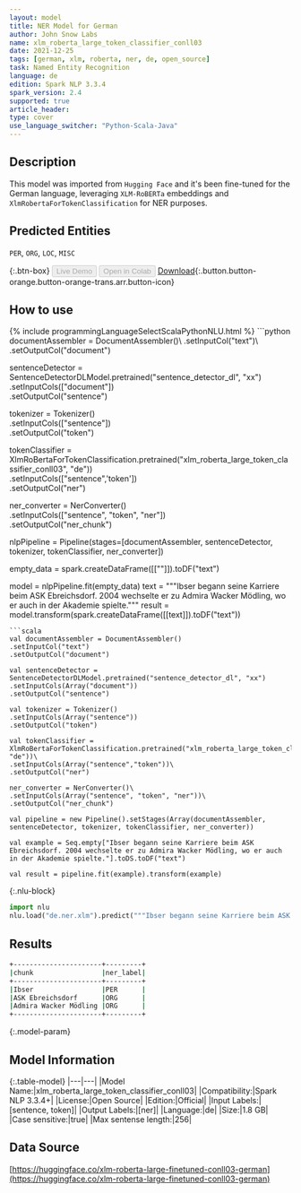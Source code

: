 ```yaml
---
layout: model
title: NER Model for German
author: John Snow Labs
name: xlm_roberta_large_token_classifier_conll03
date: 2021-12-25
tags: [german, xlm, roberta, ner, de, open_source]
task: Named Entity Recognition
language: de
edition: Spark NLP 3.3.4
spark_version: 2.4
supported: true
article_header:
type: cover
use_language_switcher: "Python-Scala-Java"
---
```


## Description

This model was imported from `Hugging Face` and it's been fine-tuned for the German language, leveraging `XLM-RoBERTa` embeddings and `XlmRobertaForTokenClassification` for NER purposes.

## Predicted Entities

`PER`, `ORG`, `LOC`, `MISC`

{:.btn-box}
<button class="button button-orange" disabled>Live Demo</button>
<button class="button button-orange" disabled>Open in Colab</button>
[Download](https://s3.amazonaws.com/auxdata.johnsnowlabs.com/public/models/xlm_roberta_large_token_classifier_conll03_de_3.3.4_2.4_1640443988652.zip){:.button.button-orange.button-orange-trans.arr.button-icon}

## How to use



<div class="tabs-box" markdown="1">
{% include programmingLanguageSelectScalaPythonNLU.html %}
```python
documentAssembler = DocumentAssembler()\
.setInputCol("text")\
.setOutputCol("document")

sentenceDetector = SentenceDetectorDLModel.pretrained("sentence_detector_dl", "xx")\
.setInputCols(["document"])\
.setOutputCol("sentence")

tokenizer = Tokenizer()\
.setInputCols(["sentence"])\
.setOutputCol("token")

tokenClassifier = XlmRoBertaForTokenClassification.pretrained("xlm_roberta_large_token_classifier_conll03", "de"))\
.setInputCols(["sentence",'token'])\
.setOutputCol("ner")

ner_converter = NerConverter()\
.setInputCols(["sentence", "token", "ner"])\
.setOutputCol("ner_chunk")

nlpPipeline = Pipeline(stages=[documentAssembler, sentenceDetector, tokenizer, tokenClassifier, ner_converter])

empty_data = spark.createDataFrame([[""]]).toDF("text")

model = nlpPipeline.fit(empty_data)
text = """Ibser begann seine Karriere beim ASK Ebreichsdorf. 2004 wechselte er zu Admira Wacker Mödling, wo er auch in der Akademie spielte."""
result = model.transform(spark.createDataFrame([[text]]).toDF("text"))
```
```scala
val documentAssembler = DocumentAssembler()
.setInputCol("text")
.setOutputCol("document")

val sentenceDetector = SentenceDetectorDLModel.pretrained("sentence_detector_dl", "xx")
.setInputCols(Array("document"))
.setOutputCol("sentence")

val tokenizer = Tokenizer()
.setInputCols(Array("sentence"))
.setOutputCol("token")

val tokenClassifier = XlmRoBertaForTokenClassification.pretrained("xlm_roberta_large_token_classifier_conll03", "de"))\
.setInputCols(Array("sentence","token"))\
.setOutputCol("ner")

ner_converter = NerConverter()\
.setInputCols(Array("sentence", "token", "ner"))\
.setOutputCol("ner_chunk")

val pipeline = new Pipeline().setStages(Array(documentAssembler, sentenceDetector, tokenizer, tokenClassifier, ner_converter))

val example = Seq.empty["Ibser begann seine Karriere beim ASK Ebreichsdorf. 2004 wechselte er zu Admira Wacker Mödling, wo er auch in der Akademie spielte."].toDS.toDF("text")

val result = pipeline.fit(example).transform(example)
```


{:.nlu-block}
```python
import nlu
nlu.load("de.ner.xlm").predict("""Ibser begann seine Karriere beim ASK Ebreichsdorf. 2004 wechselte er zu Admira Wacker Mödling, wo er auch in der Akademie spielte.""")
```

</div>

## Results

```bash
+----------------------+---------+
|chunk                 |ner_label|
+----------------------+---------+
|Ibser                 |PER      |
|ASK Ebreichsdorf      |ORG      |
|Admira Wacker Mödling |ORG      |
+----------------------+---------+
```

{:.model-param}
## Model Information

{:.table-model}
|---|---|
|Model Name:|xlm_roberta_large_token_classifier_conll03|
|Compatibility:|Spark NLP 3.3.4+|
|License:|Open Source|
|Edition:|Official|
|Input Labels:|[sentence, token]|
|Output Labels:|[ner]|
|Language:|de|
|Size:|1.8 GB|
|Case sensitive:|true|
|Max sentense length:|256|

## Data Source

[https://huggingface.co/xlm-roberta-large-finetuned-conll03-german](https://huggingface.co/xlm-roberta-large-finetuned-conll03-german)
